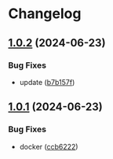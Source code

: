 # Changelog

## [1.0.2](https://github.com/dimaserbenyuk/devops-course/compare/frontend-v1.0.1...frontend-v1.0.2) (2024-06-23)


### Bug Fixes

* update ([b7b157f](https://github.com/dimaserbenyuk/devops-course/commit/b7b157fbe83ed42c5249eaea466f233bfdb82b11))

## [1.0.1](https://github.com/dimaserbenyuk/devops-course/compare/frontend-v1.0.0...frontend-v1.0.1) (2024-06-23)


### Bug Fixes

* docker ([ccb6222](https://github.com/dimaserbenyuk/devops-course/commit/ccb62221460fdfbbfd80db9b5db1719691214e3c))
